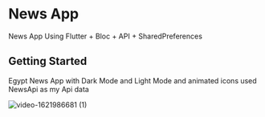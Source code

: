 # News App

News App Using Flutter + Bloc + API + SharedPreferences 
## Getting Started

Egypt News App with Dark Mode and Light Mode and animated icons used NewsApi as my Api data

![video-1621986681 (1)](https://user-images.githubusercontent.com/57011389/119681394-50581180-be42-11eb-8866-bccb936a18d1.gif)



